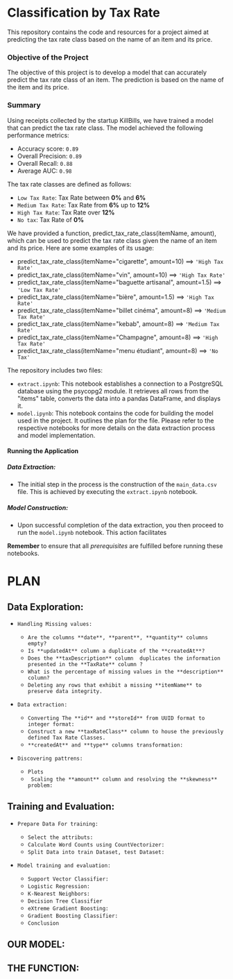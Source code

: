 # Classification by Tax Rate
This repository contains the code and resources for a project aimed at predicting the tax rate class based on the name of an item and its price.

### Objective of the Project
The objective of this project is to develop a model that can accurately predict the tax rate class of an item. The prediction is based on the name of the item and its price.

### Summary
Using receipts collected by the startup KillBills, we have trained a model that can predict the tax rate class. The model achieved the following performance metrics:

- Accuracy score: ``0.89``
- Overall Precision: ``0.89``
- Overall Recall: ``0.88``
- Average AUC: ``0.98``

The tax rate classes are defined as follows:

- ``Low Tax Rate``: Tax Rate between **0%** and **6%**
- ``Medium Tax Rate``: Tax Rate from **6%** up to **12%**
- ``High Tax Rate``: Tax Rate over **12%**
- ``No tax``: Tax Rate of **0%**

We have provided a function, predict_tax_rate_class(itemName, amount), which can be used to predict the tax rate class given the name of an item and its price. Here are some examples of its usage:

- predict_tax_rate_class(itemName="cigarette", amount=10) ==> ``'High Tax Rate'``
- predict_tax_rate_class(itemName="vin", amount=10) ==> ``'High Tax Rate'``
- predict_tax_rate_class(itemName="baguette artisanal", amount=1.5) ==> ``'Low Tax Rate'``
- predict_tax_rate_class(itemName="bière", amount=1.5) ==> ``'High Tax Rate'``
- predict_tax_rate_class(itemName="billet cinéma", amount=8) ==> ``'Medium Tax Rate'``
- predict_tax_rate_class(itemName="kebab", amount=8) ==> ``'Medium Tax Rate'``
- predict_tax_rate_class(itemName="Champagne", amount=8) ==> ``'High Tax Rate'``
- predict_tax_rate_class(itemName="menu étudiant", amount=8) ==> ``'No Tax'``


The repository includes two files:

- ``extract.ipynb``: This notebook establishes a connection to a PostgreSQL database using the psycopg2 module. It retrieves all rows from the "items" table, converts the data into a pandas DataFrame, and displays it.
- ``model.ipynb``: This notebook contains the code for building the model used in the project. It outlines the plan for the file.
Please refer to the respective notebooks for more details on the data extraction process and model implementation.

#### **Running the Application**
##### **Data Extraction:**

- The initial step in the process is the construction of the `main_data.csv` file. This is achieved by executing the `extract.ipynb` notebook.

##### **Model Construction:**

- Upon successful completion of the data extraction, you then proceed to run the `model.ipynb` notebook. This action facilitates 

**Remember** to ensure that all *prerequisites* are fulfilled before running these notebooks.
# PLAN


## Data Exploration: 

- `Handling Missing values:`
    - `Are the columns **date**, **parent**, **quantity** columns empty?`
    - `Is **updatedAt** column a duplicate of the **createdAt**?`
    - `Does the **taxDescription** column  duplicates the information presented in the **TaxRate** column ?`
    - `What is the percentage of missing values in the **description** column?`
    - `Deleting any rows that exhibit a missing **itemName** to preserve data integrity.`

- `Data extraction:`
    - `Converting The **id** and **storeId** from UUID format to integer format:`
    - `Construct a new **taxRateClass** column to house the previously defined Tax Rate Classes.`
    - `**createdAt** and **type** columns transformation:` 

- `Discovering pattrens:`
    - `Plots`
    - ` Scaling the **amount** column and resolving the **skewness** problem:` 


## Training and Evaluation: 

- `Prepare Data For training:`
    - `Select the attributs:`
    - `Calculate Word Counts using CountVectorizer:`
    - `Split Data into train Dataset, test Dataset:`

- `Model training and evaluation:`

    - `Support Vector Classifier:`
    - `Logistic Regression:`
    - `K-Nearest Neighbors:`
    - `Decision Tree Classifier`
    - `eXtreme Gradient Boosting:`
    - `Gradient Boosting Classifier:`
    - `Conclusion`


## OUR MODEL:


## THE FUNCTION:









